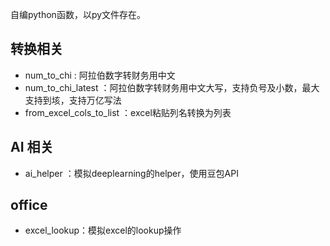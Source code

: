 自编python函数，以py文件存在。

## 转换相关 
- num_to_chi : 阿拉伯数字转财务用中文
- num_to_chi_latest ：阿拉伯数字转财务用中文大写，支持负号及小数，最大支持到垓，支持万亿写法
- from_excel_cols_to_list ：excel粘贴列名转换为列表
## AI 相关
- ai_helper ：模拟deeplearning的helper，使用豆包API
## office
- excel_lookup：模拟excel的lookup操作
